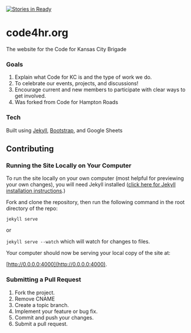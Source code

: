 [![Stories in Ready](https://badge.waffle.io/codeforkansascity/codeforkansascity.github.io.png?label=ready&title=Ready)](https://waffle.io/codeforkansascity/codeforkansascity.github.io)
# code4hr.org

The website for the Code for Kansas City Brigade

### Goals
1. Explain what Code for KC is and the type of work we do.
2. To celebrate our events, projects, and discussions!
3. Encourage current and new members to participate with clear ways to get involved.
4. Was forked from Code for Hampton Roads

### Tech


Built using [Jekyll](http://jekyllrb.com/), [Bootstrap](http://getbootstrap.com/), and Google Sheets

## Contributing


### Running the Site Locally on Your Computer

To run the site locally on your own computer (most helpful for previewing your own changes), you will need Jekyll installed ([click here for Jekyll installation instructions](http://jekyllrb.com/docs/installation/).)

Fork and clone the repository, then run the following command in the root directory of the repo:

`jekyll serve`

or

`jekyll serve --watch` which will watch for changes to files.

Your computer should now be serving your local copy of the site at:

[http://0.0.0.0:4000](http://0.0.0.0:4000).


### Submitting a Pull Request

1. Fork the project.
2. Remove CNAME
2. Create a topic branch.
3. Implement your feature or bug fix.
4. Commit and push your changes.
5. Submit a pull request.

